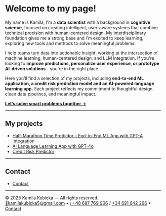 # Welcome to my page!

My name is Kamila, I'm a **data scientist** with a background in **cognitive science**, focused on creating intelligent, 
user-aware systems that combine technical precision with human-centered design. 
My interdisciplinary foundation gives me a strong base and I'm excited to keep learning, 
exploring new tools and methods to solve meaningful problems.

I help teams turn data into actionable insight, working at the intersection of machine learning, 
human-centered design, and LLM integration. If you're looking to **improve predictions, 
personalize user experience, or prototype AI-driven solutions** - you're in the right place.

Here you’ll find a selection of my projects, including **end-to-end ML application, a credit risk prediction model and 
an AI-powered language learning app.** Each project reflects my commitment to thoughtful design, 
clean data pipelines, and meaningful impact.

[**Let’s solve smart problems together →**](contact.md)

---


## My projects 
- [Half-Marathon Time Predictor – End-to-End ML App with GPT-4 Integration](half-maraton/index-Copy1.md)
- [AI Language Learning App with GPT-4o](language_helper/index.md)
- [Credit Risk Predictor](Credit_Risk_Predictor/index.md) 

---

## Contact
- [Contact](contact.md)


---
© 2025 Kamila Kubicka — All rights reserved.  
[📧kamilakubicka5@gmail.com](mailto:kamilakubicka5@gmail.com) • [📞 +48 697 769 906](tel:+48697769906) / [ +34 691 642 296](tel:+34691642296) • [Contact](contact.md)
